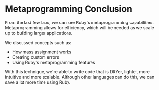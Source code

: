 # Metaprogramming Conclusion

From the last few labs, we can see Ruby's metaprogramming capabilities. 
Metaprogramming allows for efficiency, which will be needed as we scale
up to building larger applications.

We discussed concepts such as: 
* How mass assignment works
* Creating custom errors
* Using Ruby's metaprogramming features

With this technique, we're able to write code that is DRYer, lighter,
more intuitive and more scalable. Although other languages can do this,
we can save a lot more time using Ruby.


